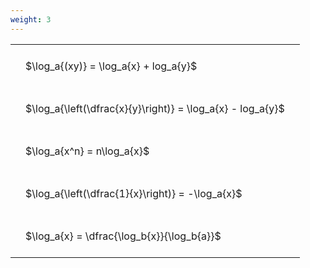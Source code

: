```yaml
---
weight: 3
---
```


<style type="text/css">
#T_361a4 th.col_heading {
  text-align: left;
  font-size: 1em;
}
#T_361a4 td {
  text-align: left;
  font-size: 1em;
  padding: 1.5em;
}
</style>
<table id="T_361a4">
  <thead>
  </thead>
  <tbody>
    <tr>
      <td id="T_361a4_row0_col0" class="data row0 col0" >$\log_a{(xy)} = \log_a{x} + log_a{y}$</td>
    </tr>
    <tr>
      <td id="T_361a4_row1_col0" class="data row1 col0" >$\log_a{\left(\dfrac{x}{y}\right)} = \log_a{x} - log_a{y}$</td>
    </tr>
    <tr>
      <td id="T_361a4_row2_col0" class="data row2 col0" >$\log_a{x^n} = n\log_a{x}$</td>
    </tr>
    <tr>
      <td id="T_361a4_row3_col0" class="data row3 col0" >$\log_a{\left(\dfrac{1}{x}\right)} = -\log_a{x}$</td>
    </tr>
    <tr>
      <td id="T_361a4_row4_col0" class="data row4 col0" >$\log_a{x} = \dfrac{\log_b{x}}{\log_b{a}}$</td>
    </tr>
  </tbody>
</table>
